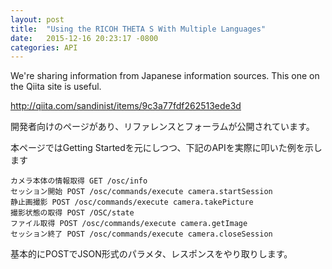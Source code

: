 ```yaml
---
layout: post
title:  "Using the RICOH THETA S With Multiple Languages"
date:   2015-12-16 20:23:17 -0800
categories: API
---
```

We're sharing information from Japanese information sources. This one on the Qiita site is useful.

http://qiita.com/sandinist/items/9c3a77fdf262513ede3d

開発者向けのページがあり、リファレンスとフォーラムが公開されています。

本ページではGetting Startedを元にしつつ、下記のAPIを実際に叩いた例を示します

    カメラ本体の情報取得 GET /osc/info
    セッション開始 POST /osc/commands/execute camera.startSession
    静止画撮影 POST /osc/commands/execute camera.takePicture
    撮影状態の取得 POST /OSC/state
    ファイル取得 POST /osc/commands/execute camera.getImage
    セッション終了 POST /osc/commands/execute camera.closeSession

基本的にPOSTでJSON形式のパラメタ、レスポンスをやり取りします。
